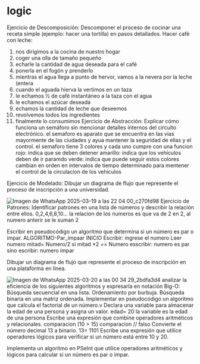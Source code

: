 # logic
Ejercicio de Descomposición: Descomponer el proceso de cocinar una receta simple (ejemplo: hacer una tortilla) en pasos detallados.
Hacer café con leche:
1) nos dirigimos a la cocina de nuestro hogar 
2) coger una olla de tamaño pequeño 
3) echarle la cantidad de agua deseada para el café 
4) ponerla en el fogón y prenderlo 
5) mientras el agua llega a punto de hervor, vamos a la nevera por la leche (entera
6) cuando el aguada hierva la vertimos en un taza 
7) le echamos ½ de café instantáneo a la taza con el agua
8) le echamos el azúcar deseada 
9) echamos la cantidad de leche que deseemos 
10) revolvemos todos los ingredientes 
11) finalmente lo consumimos
Ejercicio de Abstracción: Explicar cómo funciona un semáforo sin mencionar detalles internos del circuito electrónico.
el semaforo es aparato que se encuentra en las vias mayormente de las ciudades y ayua mantener la seguridad de ellas y el control. el semaforo tiene 3 colores y cada uno cumpre con una funcion
rojo: indica que se deben detener
amarillo: indica que los vehículos deben de ir paramdo
verde: indica que puede seguir
estos colores cambian en orden en intervalos de tiempo determinado para mentener el control de la circulacion de los vehiculos 

Ejercicio de Modelado: Dibujar un diagrama de flujo que represente el proceso de inscripción a una universidad.

![Imagen de WhatsApp 2025-03-19 a las 22 04 00_c270fd98](https://github.com/user-attachments/assets/f2257b13-1ee2-400f-91b3-f7f9bb9e542b)
Ejercicio de Patrones: Identificar patrones en una lista de números y describir la relación entre ellos.
0,2,4,6,8,10...
la relacion de los numeros es que va de 2 en 2, al numero anterir se le suman 2

Escribir en pseudocódigo un algoritmo que determina si un número es par o impar.
ALGORITMO-Par_impaar
INICIO
  Escribir: ingrese el numero
  Leer numero 
  mitad= Numero/2
  si mitad *2 == Numero
  esscribir: numero es par
  sino
  escribir:  numero impar
  
Dibujar un diagrama de flujo que represente el proceso de inscripción en una plataforma en línea.

![Imagen de WhatsApp 2025-03-20 a las 00 34 29_2bdfa3d4](https://github.com/user-attachments/assets/9abe7759-db06-495d-912f-01cad989d300)
analizar la eficiencia de los siguientes algoritmos y expresarla en notación Big-O:
Búsqueda secuencial en una lista.
Ordenamiento por burbuja.
Búsqueda binaria en una matriz ordenada.
Implementar en pseudocódigo un algoritmo que calcula el factorial de un número.v 
Declara una variable para almacenar la edad de una persona y asigna un valor. 
edad= 20 la variable es la edad de una 
persona 
Escribe una expresión que combine operadores aritméticos y relacionales.
comparacion (10 > 15) comparacion // falso 
Convierte el número decimal 13 a binario.
13= 1101
Escribe una expresión que utilice operadores lógicos para verificar si un número está entre 10 y 20.

Implementa un algoritmo en PSeInt que utilice operadores aritméticos y lógicos para calcular si un número es par o impar.
